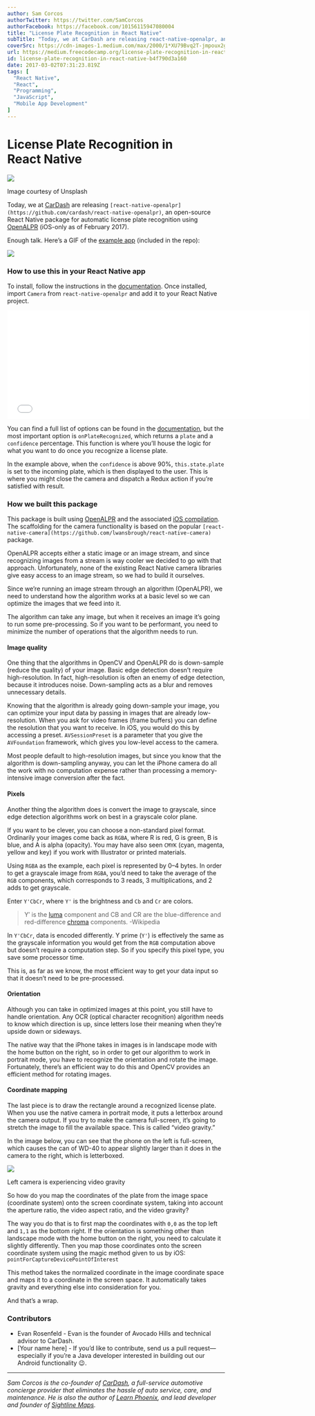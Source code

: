 ```yaml
---
author: Sam Corcos
authorTwitter: https://twitter.com/SamCorcos
authorFacebook: https://facebook.com/10156115947080004
title: "License Plate Recognition in React Native"
subTitle: "Today, we at CarDash are releasing react-native-openalpr, an open-source React Native package for automatic license plate recognition usi..."
coverSrc: https://cdn-images-1.medium.com/max/2000/1*XU79Bvq2T-jmpoux2giVJQ.jpeg
url: https://medium.freecodecamp.org/license-plate-recognition-in-react-native-b4f790d3a160
id: license-plate-recognition-in-react-native-b4f790d3a160
date: 2017-03-02T07:31:23.819Z
tags: [
  "React Native",
  "React",
  "Programming",
  "JavaScript",
  "Mobile App Development"
]
---
```

# License Plate Recognition in React Native







![](https://cdn-images-1.medium.com/max/2000/1*XU79Bvq2T-jmpoux2giVJQ.jpeg)

Image courtesy of Unsplash







Today, we at [CarDash](https://www.cardash.com) are releasing `[react-native-openalpr](https://github.com/cardash/react-native-openalpr)`, an open-source React Native package for automatic license plate recognition using [OpenALPR](https://github.com/openalpr/openalpr) (iOS-only as of February 2017).

Enough talk. Here’s a GIF of the [example app](https://github.com/cardash/react-native-openalpr/tree/master/Example) (included in the repo):



![](https://cdn-images-1.medium.com/max/1600/1*u1nTJMFc34aDLTPCIr0-cQ.gif)



### How to use this in your React Native app

To install, follow the instructions in the [documentation](https://github.com/cardash/react-native-openalpr). Once installed, import `Camera` from `react-native-openalpr` and add it to your React Native project.





<iframe width="700" height="250" src="/media/7f9205ae20e98745909ea7db1087031d?postId=b4f790d3a160" data-media-id="7f9205ae20e98745909ea7db1087031d" data-thumbnail="https://i.embed.ly/1/image?url=https%3A%2F%2Favatars0.githubusercontent.com%2Fu%2F2626231%3Fv%3D3%26s%3D400&amp;key=4fce0568f2ce49e8b54624ef71a8a5bd" allowfullscreen="" frameborder="0"></iframe>





You can find a full list of options can be found in the [documentation](https://github.com/cardash/react-native-openalpr#options), but the most important option is `onPlateRecognized`, which returns a `plate` and a `confidence` percentage. This function is where you’ll house the logic for what you want to do once you recognize a license plate.

In the example above, when the `confidence` is above 90%, `this.state.plate` is set to the incoming plate, which is then displayed to the user. This is where you might close the camera and dispatch a Redux action if you’re satisfied with result.

### How we built this package

This package is built using [OpenALPR](https://github.com/openalpr/openalpr) and the associated [iOS compilation](https://github.com/twelve17/openalpr-ios). The scaffolding for the camera functionality is based on the popular `[react-native-camera](https://github.com/lwansbrough/react-native-camera)` package.

OpenALPR accepts either a static image or an image stream, and since recognizing images from a stream is way cooler we decided to go with that approach. Unfortunately, none of the existing React Native camera libraries give easy access to an image stream, so we had to build it ourselves.

Since we’re running an image stream through an algorithm (OpenALPR), we need to understand how the algorithm works at a basic level so we can optimize the images that we feed into it.

The algorithm can take any image, but when it receives an image it’s going to run some pre-processing. So if you want to be performant, you need to minimize the number of operations that the algorithm needs to run.

#### Image quality

One thing that the algorithms in OpenCV and OpenALPR do is down-sample (reduce the quality) of your image. Basic edge detection doesn’t require high-resolution. In fact, high-resolution is often an enemy of edge detection, because it introduces noise. Down-sampling acts as a blur and removes unnecessary details.

Knowing that the algorithm is already going down-sample your image, you can optimize your input data by passing in images that are already low-resolution. When you ask for video frames (frame buffers) you can define the resolution that you want to receive. In iOS, you would do this by accessing a preset. `AVSessionPreset` is a parameter that you give the `AVFoundation` framework, which gives you low-level access to the camera.

Most people default to high-resolution images, but since you know that the algorithm is down-sampling anyway, you can let the iPhone camera do all the work with no computation expense rather than processing a memory-intensive image conversion after the fact.

#### Pixels

Another thing the algorithm does is convert the image to grayscale, since edge detection algorithms work on best in a grayscale color plane.

If you want to be clever, you can choose a non-standard pixel format. Ordinarily your images come back as `RGBA`, where R is red, G is green, B is blue, and A is alpha (opacity). You may have also seen `CMYK` (cyan, magenta, yellow and key) if you work with Illustrator or printed materials.

Using `RGBA` as the example, each pixel is represented by 0–4 bytes. In order to get a grayscale image from `RGBA`, you’d need to take the average of the `RGB` components, which corresponds to 3 reads, 3 multiplications, and 2 adds to get grayscale.

Enter `Y'CbCr`, where `Y'` is the brightness and `Cb` and `Cr` are colors.

> Y′ is the [luma](https://en.wikipedia.org/wiki/Luma_%28video%29 "Luma (video)") component and CB and CR are the blue-difference and red-difference [chroma](https://en.wikipedia.org/wiki/Chrominance "Chrominance") components. -Wikipedia

In `Y'CbCr`, data is encoded differently. Y prime (`Y'`) is effectively the same as the grayscale information you would get from the `RGB` computation above but doesn’t require a computation step. So if you specify this pixel type, you save some processor time.

This is, as far as we know, the most efficient way to get your data input so that it doesn’t need to be pre-processed.

#### Orientation

Although you can take in optimized images at this point, you still have to handle orientation. Any OCR (optical character recognition) algorithm needs to know which direction is up, since letters lose their meaning when they’re upside down or sideways.

The native way that the iPhone takes in images is in landscape mode with the home button on the right, so in order to get our algorithm to work in portrait mode, you have to recognize the orientation and rotate the image. Fortunately, there’s an efficient way to do this and OpenCV provides an efficient method for rotating images.

#### Coordinate mapping

The last piece is to draw the rectangle around a recognized license plate. When you use the native camera in portrait mode, it puts a letterbox around the camera output. If you try to make the camera full-screen, it’s going to stretch the image to fill the available space. This is called “video gravity.”

In the image below, you can see that the phone on the left is full-screen, which causes the can of WD-40 to appear slightly larger than it does in the camera to the right, which is letterboxed.



![](https://cdn-images-1.medium.com/max/1600/1*71BUUolW8CBdaGyJkGSJBw.jpeg)

Left camera is experiencing video gravity



So how do you map the coordinates of the plate from the image space (coordinate system) onto the screen coordinate system, taking into account the aperture ratio, the video aspect ratio, and the video gravity?

The way you do that is to first map the coordinates with `0,0` as the top left and `1,1` as the bottom right. If the orientation is something other than landscape mode with the home button on the right, you need to calculate it slightly differently. Then you map those coordinates onto the screen coordinate system using the magic method given to us by iOS: `pointForCaptureDevicePointOfInterest`

This method takes the normalized coordinate in the image coordinate space and maps it to a coordinate in the screen space. It automatically takes gravity and everything else into consideration for you.

And that’s a wrap.

### Contributors

*   Evan Rosenfeld - Evan is the founder of Avocado Hills and technical advisor to CarDash.
*   [Your name here] - If you’d like to contribute, send us a pull request— especially if you’re a Java developer interested in building out our Android functionality 😉.











* * *







_Sam Corcos is the co-founder of_ [_CarDash_](https://www.cardash.com)_, a full-service automotive concierge provider that eliminates the hassle of auto service, care, and maintenance. He is also the author of_ [_Learn Phoenix_](http://learnphoenix.io)_, and lead developer and founder of_ [_Sightline Maps_](http://sightlinemaps.com)_._








